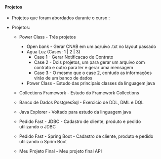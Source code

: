 #### Projetos
* Projetos que foram abordados durante o curso :
* Projetos:


    * Power Class - Três projetos
        * Open bank - Gerar CNAB em um aqruivo .txt no layout passado
        * Agua Luz (Cases: 1 | 2 | 3) 
            * Case 1 - Gerar Notificacao de Contrato
            * Case 2 - Dois projetos, um para gerar um arquivo com contrato e outro para ler e gerar uma mensagem
            * Case 3 - O mesmo que o case 2, contudo as informações virão de um banco de dados 
        * Power Class - Estudo das principais classes da linguagem java
        
    * Collections Framework - Estudo do Framework Collections

    * Banco de Dados PostgresSql - Exercicio de DDL, DML e DQL

    * Java Explorer - Voltado para estudo da linguagem java

    * Pedido Fast - JDBC - Cadastro de cliente, produto e pedido utilizando o JDBC

    * Pedido Fast - Spring Boot - Cadastro de cliente, produto e pedido utilizando o Sprim Boot

    * Meu Projeto Final - Meu projeto final API
